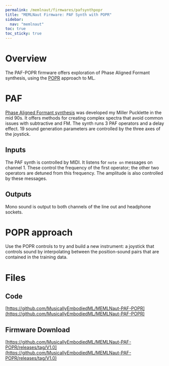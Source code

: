 ```yaml
---
permalink: /memlnaut/firmwares/pafsynthpopr
title: "MEMLNaut Firmware: PAF Synth with POPR"
sidebar:
  nav: "memlnaut"
toc: true
toc_sticky: true  
---
```


# Overview

The PAF-POPR firmware offers exploration of Phase Aligned Formant synthesis, using the [POPR](../approaches/popr) approach to ML.

# PAF

[Phase Aligned Formant synthesis](https://citeseerx.ist.psu.edu/document?repid=rep1&type=pdf&doi=a560464f05a6a0e20e1a9b8e1f5584f83151587a) was developed my Miller Pucklette in the mid 90s.  It offers methods for creating complex spectra that avoid common issues with subtractive and FM.  The synth runs 3 PAF operators and a delay effect. 19 sound generation parameters are controlled by the three axes of the joystick.

## Inputs

The PAF synth is controlled by MIDI. It listens for ```note on``` messages on channel 1.  These control the frequency of the first operator; the other two operators are detuned from this frequency.  The amplitude is also controlled by these messages.

## Outputs

Mono sound is output to both channels of the line out and headphone sockets.



# POPR approach

Use the POPR controls to try and build a new instrument: a joystick that controls sound by interpolating between the position-sound pairs that are contained in the training data.

# Files

## Code

[https://github.com/MusicallyEmbodiedML/MEMLNaut-PAF-POPR](https://github.com/MusicallyEmbodiedML/MEMLNaut-PAF-POPR)

## Firmware Download

[https://github.com/MusicallyEmbodiedML/MEMLNaut-PAF-POPR/releases/tag/V1.0](https://github.com/MusicallyEmbodiedML/MEMLNaut-PAF-POPR/releases/tag/V1.0)




